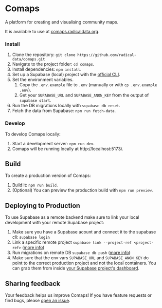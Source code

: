 # Comaps

A platform for creating and visualising community maps. 

It is available to use at [comaps.radicaldata.org](https://comaps.radicaldata.org).

### Install

1. Clone the repository: `git clone https://github.com/radical-data/comaps.git`
1. Navigate to the project folder: `cd comaps`.
1. Install dependencies: `npm install`.
1. Set up a Supabase (local) project with the [official CLI](https://supabase.com/docs/guides/cli/getting-started).
1. Set the environment variables.
    1. Copy the `.env.example` file to `.env` (manually or with `cp .env.example .env`).
    1. Get your `SUPABASE_URL` and `SUPABASE_ANON_KEY` from the output of `supabase start`.
1. Run the DB migrations locally with `supabase db reset`.
1. Fetch the data from Supabase: `npm run fetch-data`.

### Develop

To develop Comaps locally:

1. Start a development server: `npm run dev`.
1. Comaps will be running locally at http://localhost:5173/.

## Build

To create a production version of Comaps:

1. Build it: `npm run build`.
1. (Optional) You can preview the production build with `npm run preview`.

## Deploying to Production

To use Supabase as a remote backend make sure to link your local development with your remote Supabase project:

1. Make sure you have a Supabase acount and connect it to the supabase cli: `supabase login`
1. Link a specific remote project `supabase link --project-ref <project-ref>`  ([more info](https://supabase.com/docs/reference/cli/supabase-link))
1. Run migrations on remote DB `supabase db push` ([more info](https://supabase.com/docs/reference/cli/supabase-db-push))
1. Make sure that the env vars `SUPABASE_URL` and `SUPABASE_ANON_KEY` do point to the correct production project and not the local containers. You can grab them from inside [your Supabase project's dashboard](https://supabase.com/dashboard/project/_/settings/api).

## Sharing feedback

Your feedback helps us improve Comaps! If you have feature requests or find bugs, please [open an issue](https://github.com/radical-data/comaps/issues/new).
